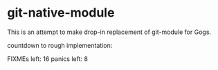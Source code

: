 git-native-module
=================

This is an attempt to make drop-in replacement of git-module for Gogs.

countdown to rough implementation:

FIXMEs left: 16
panics left: 8
